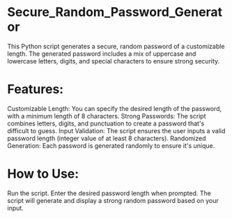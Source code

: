 # Secure_Random_Password_Generator

This Python script generates a secure, random password of a customizable length. The generated password includes a mix of uppercase and lowercase letters, digits, and special characters to ensure strong security.

# Features:
Customizable Length: You can specify the desired length of the password, with a minimum length of 8 characters.
Strong Passwords: The script combines letters, digits, and punctuation to create a password that's difficult to guess.
Input Validation: The script ensures the user inputs a valid password length (integer value of at least 8 characters).
Randomized Generation: Each password is generated randomly to ensure it's unique.

# How to Use:
Run the script.
Enter the desired password length when prompted.
The script will generate and display a strong random password based on your input.
